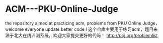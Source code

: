 # ACM---PKU-Online-Judge
the repository aimed at practicing acm, problems from PKU Online Judge，welcome everyone update better code !
这个仓库主要用于练习acm，题目来源于北大在线评测系统，欢迎大家提交更好的代码！
http://poj.org/problemlist
